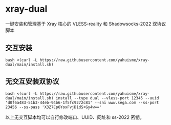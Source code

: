 # xray-dual
一键安装和管理基于 Xray 核心的 VLESS-reality 和 Shadowsocks-2022 双协议脚本

## 交互安装
```
bash <(curl -L https://raw.githubusercontent.com/yahuisme/xray-dual/main/install.sh)
```

## 无交互安装双协议
```
bash <(curl -L https://raw.githubusercontent.com/yahuisme/xray-dual/main/install.sh) install --type dual --vless-port 12345 --uuid 'd0f6a483-51b3-44eb-94b6-1f5fc9272c81' --sni www.sega.com --ss-port 23456 --ss-pass 'X3Z7Cp6YoxFvjD1dS+Gy4w=='
```

以上无交互脚本均可以自行修改端口、UUID、网址和 ss-2022 密钥。
